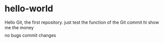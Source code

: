 # hello-world
Hello Git, the first repository.
just test the function of the Git commit
hi
show me the money$$$$
no bugs
commit changes
